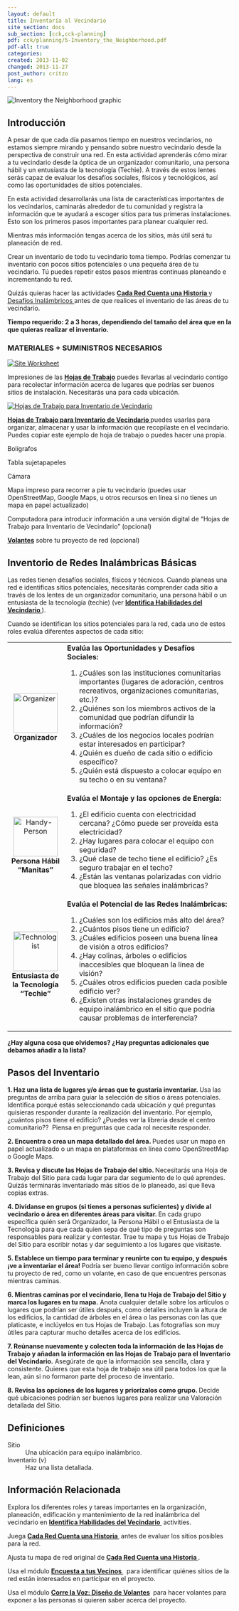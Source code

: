 ```yaml
---
layout: default
title: Inventaría al Vecindario
site_section: docs
sub_section: [cck,cck-planning]
pdf: cck/planning/5-Inventory_the_Neighborhood.pdf
pdf-all: true
categories:
created: 2013-11-02
changed: 2013-11-27
post_author: critzo
lang: es
---
```

<p><img alt="Inventory the Neighborhood graphic" src="/files/styles/large/public/inventory_the_neighborhood_title.png" /></p>

<section id="introduction">
<h2>Introducción</h2>

<p> A pesar de que cada día pasamos tiempo en nuestros vecindarios, no estamos siempre mirando y pensando sobre nuestro vecindario desde la perspectiva de construir una red. En esta actividad aprenderás cómo mirar a tu vecindario desde la óptica de un organizador comunitario, una persona hábil y un entusiasta de la tecnología (Techie). A través de estos lentes serás capaz de evaluar los desafíos sociales, físicos y tecnológicos, así como las oportunidades de sitios potenciales.</p>

<p>En esta actividad desarrollarás una lista de características importantes de los vecindarios, caminarás alrededor de tu comunidad y registra la información que te ayudará a escoger sitios para tus primeras instalaciones. Esto son los primeros pasos importantes para planear cualquier red.</p>

<p>Mientras más información tengas acerca de los sitios, más útil será tu planeación de red.</p>

<p> Crear un inventario de todo tu vecindario toma tiempo. Podrías comenzar tu inventario con pocos sitios potenciales o una pequeña área de tu vecindario. Tú puedes repetir estos pasos mientras continuas planeando e incrementando tu red.</p>

<p> Quizás quieras hacer las actividades <strong><a href="/docs/cck/planning/design-your-network-every-network-tells-story">Cada Red Cuenta una Historia </a></strong> y <a href="/docs/cck/networking/wireless-challenges">Desafíos Inalámbricos </a> antes de que realices el inventario de las áreas de tu vecindario.</p>

<p><strong>Tiempo requerido: 2 a 3 horas, dependiendo del tamaño del área que en la que quieras realizar el inventario.</strong></p>
</section>

<section id="materials-and-supplies-needed">
<h3>MATERIALES + SUMINISTROS NECESARIOS</h3>
<p><a href="/files/cck/planning/5.2-CCK-Planning-SiteWorksheet.pdf"><img alt="Site Worksheet" src="/files/styles/large/public/document_worksheet_2.png?itok=ujRdiFhh" /></a></p>

<p>Impresiones de las <strong><a href="/files/cck/planning/5.2-CCK-Planning-SiteWorksheet.pdf">Hojas de Trabajo</a></strong> puedes llevarlas al vecindario contigo para recolectar información acerca de lugares que podrías ser buenos sitios de instalación. Necesitarás una para cada ubicación.</p>

<p><a href="/files/cck/planning/5.1-CCK-Planning-NeighborhoodInventorySpreadsheet.pdf"><img alt="Hojas de Trabajo para Inventario de Vecindario" src="/files/styles/large/public/document_spreadsheet_3.png?itok=Tod7AI5r" /></a></p>

<p><strong><a href="/files/cck/planning/5.1-CCK-Planning-NeighborhoodInventorySpreadsheet.pdf"> Hojas de Trabajo para Inventario de Vecindario </a></strong> puedes usarlas para organizar, almacenar y usar la información que recopilaste en el vecindario. Puedes copiar este ejemplo de hoja de trabajo o puedes hacer una propia.</p>

<p>Bolígrafos</p>

<p>Tabla sujetapapeles</p>

<p>Cámara</p>

<p>Mapa impreso para recorrer a pie tu vecindario (puedes usar OpenStreetMap, Google Maps, u otros recursos en línea si no tienes un mapa en papel actualizado) </p>

<p> Computadora para introducir información a una versión digital de “Hojas de Trabajo para Inventario de Vecindario” (opcional)</p>

<p><strong><a href="/docs/cck/planning/get-word-out-flyer-design">Volantes</a></strong> sobre tu proyecto de red (opcional)</p>
</section>

<section id="inventory-intro">
<h2>Inventorio de Redes Inalámbricas Básicas</h2>

<p> Las redes tienen desafíos sociales, físicos y técnicos. Cuando planeas una red e identificas sitios potenciales, necesitarás comprender cada sitio a través de los lentes de un organizador comunitario, una persona hábil o un entusiasta de la tecnología (techie) (ver <strong><a href="/docs/cck/planning/identify-neighborhood-skills">Identifica Habilidades del Vecindario </a></strong>).</p>

<p>Cuando se identifican los sitios potenciales para la red, cada uno de estos roles evalúa diferentes aspectos de cada sitio: </p>

<table>
	<tbody>
		<tr>
			<td align="center" valign="middle" width="110px;"><img alt="Organizer" src="/files/styles/large/public/organizer.png?itok=Vm1gcwxT" style="width: 100px; height: 89px;"/><br />
			<strong>Organizador</strong></td>
			<td valign="middle"><strong>Evalúa las Oportunidades y Desafíos Sociales:</strong>
			<ol>
				<li>¿Cuáles son las instituciones comunitarias importantes (lugares de adoración, centros recreativos, organizaciones comunitarias, etc.)? </li>
				<li>¿Quiénes son los miembros activos de la comunidad que podrían difundir la información?</li>
				<li>¿Cuáles de los negocios locales podrían estar interesados en participar?</li>
				<li>¿Quién es dueño de cada sitio o edificio específico?</li>
				<li>¿Quién está dispuesto a colocar equipo en su techo o en su ventana?</li>
			</ol>
			</td>
		</tr>
		<tr>
			<td align="center" valign="middle"><img alt="Handy-Person" src="/files/styles/large/public/handyperson.png?itok=7buWNbL7" style="width: 100px; height: 89px;" /><br />
			<strong>Persona Hábil “Manitas”</strong></td>
			<td valign="middle"><strong>Evalúa el Montaje y las opciones de Energía:</strong>
			<ol>
				<li>¿El edificio cuenta con electricidad cercana? ¿Cómo puede ser proveída esta electricidad?</li>
				<li>¿Hay lugares para colocar el equipo con seguridad?</li>
				<li>¿Qué clase de techo tiene el edificio? ¿Es seguro trabajar en el techo?</li>
				<li>¿Están las ventanas polarizadas con vidrio que bloquea las señales inalámbricas?</li>
			</ol>
			</td>
		</tr>
		<tr>
			<td align="center"><img alt="Technologist" src="/files/styles/large/public/techie.png?itok=3KVrQi1O" style="width: 100px; height: 89px;" /><br />
			<strong>Entusiasta de la Tecnología “Techie”</strong></td>
			<td valign="middle"><strong>Evalúa el Potencial de las Redes Inalámbricas:</strong>
			<ol>
				<li>¿Cuáles son los edificios más alto del área?</li>
				<li>¿Cuántos pisos tiene un edificio?</li>
				<li>¿Cuáles edificios poseen una buena línea de visión a otros edificios?</li>
				<li>¿Hay colinas, árboles o edificios inaccesibles que bloquean la línea de visión?</li>
				<li>¿Cuáles otros edificios pueden cada posible edificio ver?</li>
				<li>¿Existen otras instalaciones grandes de equipo inalámbrico en el sitio que podría causar problemas de interferencia?</li>
			</ol>
			</td>
		</tr>
	</tbody>
</table>

<p><strong>¿Hay alguna cosa que olvidemos? ¿Hay preguntas adicionales que debamos añadir a la lista?</strong></p>
</section>

<section id="inventory-steps">
<h2>Pasos del Inventario</h2>

<p><strong>1. Haz una lista de lugares y/o áreas que te gustaría inventariar. </strong>Usa las preguntas de arriba para guiar la selección de sitios o áreas potenciales. Identifica porqué estás seleccionando cada ubicación y qué preguntas quisieras responder durante la realización del inventario. Por ejemplo, ¿cuántos pisos tiene el edificio? ¿Puedes ver la librería desde el centro comunitario??&nbsp; Piensa en preguntas que cada rol necesite responder.</p>

<p><strong>2. Encuentra o crea un mapa detallado del área. </strong> Puedes usar un mapa en papel actualizado o un mapa en plataformas en línea como OpenStreetMap o Google Maps. </p>

<p><strong>3. Revisa y discute las Hojas de Trabajo del sitio. </strong> Necesitarás una Hoja de Trabajo del Sitio para cada lugar para dar segumiento de lo qué aprendes. Quizás terminarás inventariado más sitios de lo planeado, así que lleva copias extras.</p>

<p><strong>4. Divídanse en grupos (si tienes a personas suficientes) y divide al vecindario o área en diferentes áreas para visitar. </strong> En cada grupo específica quién será Organizador, la Persona Hábil o el Entusiasta de la Tecnología para que cada quien sepa de qué tipo de preguntas son responsables para realizar y contestar. Trae tu mapa y tus Hojas de Trabajo del Sitio para escribir notas y dar seguimiento a los lugares que visitaste. </p>

<p><strong>5. Establece un tiempo para terminar y reunirte con tu equipo, y después ¡ve a inventariar el área! </strong> Podría ser bueno llevar contigo información sobre tu proyecto de red, como un volante, en caso de que encuentres personas mientras caminas. </p>

<p><strong>6. Mientras caminas por el vecindario, llena tu Hoja de Trabajo del Sitio y marca los lugares en tu mapa.</strong> Anota cualquier detalle sobre los artículos o lugares que podrían ser útiles después, como detalles incluyen la altura de los edificios, la cantidad de árboles en el área o las personas con las que platicaste, e inclúyelos en tus Hojas de Trabajo. Las fotografías son muy útiles para capturar mucho detalles acerca de los edificios.</p>

<p><strong>7. Reúnanse nuevamente y colecten toda la información de las Hojas de Trabajo y añadan la información en las Hojas de Trabajo para el Inventario del Vecindario.</strong> Asegúrate de que la información sea sencilla, clara y consistente. Quieres que esta hoja de trabajo sea útil para todos los que la lean, aún si no formaron parte del proceso de inventario.</p>

<p><strong>8. Revisa las opciones de los lugares y priorízalos como grupo. </strong> Decide qué ubicaciones podrían ser buenos lugares para realizar una Valoración detallada del Sitio. </p>
</section>

<section id="definitions">
<h2>Definiciones</h2>

<dl>
	<dt>Sitio</dt>
	<dd>Una ubicación para equipo inalámbrico.</dd>
	<dt>Inventario (v)</dt>
	<dd>Haz una lista detallada.</dd>
</dl>
</section>

<section class="related-information" id="related-information">
<h2>Información Relacionada</h2>

<p>Explora los diferentes roles y tareas importantes en la organización, planeación, edificación y mantenimiento de la red inalámbrica del vecindario en <strong><a href="/docs/cck/planning/identify-neighborhood-skills">Identifica Habilidades del Vecindario </a></strong>&nbsp;activities.</p>

<p>Juega <strong><a href="/docs/cck/planning/design-your-network-every-network-tells-story">Cada Red Cuenta una Historia </a></strong>&nbsp;antes de evaluar los sitios posibles para la red.</p>

<p>Ajusta tu mapa de red original de <strong><a href="/docs/cck/planning/design-your-network-every-network-tells-story">Cada Red Cuenta una Historia </a></strong>.</p>

<p>Usa el módulo <strong><a href="/docs/cck/planning/survey-your-neighbors">Encuesta a tus Vecinos </a></strong>&nbsp; para identificar quiénes sitios de la red están interesados en participar en el proyecto.</p>

<p>Usa el módulo <strong><a href="/docs/cck/planning/get-word-out-flyer-design">Corre la Voz: Diseño de Volantes</a>&nbsp;</strong> para hacer volantes para exponer a las personas si quieren saber acerca del proyecto.</p>
</section>
